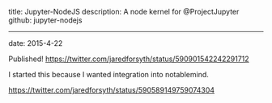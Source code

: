 title: Jupyter-NodeJS
description: A node kernel for @ProjectJupyter
github: jupyter-nodejs

---
date: 2015-4-22

Published! https://twitter.com/jaredforsyth/status/590901542242291712

I started this because I wanted integration into notablemind.

https://twitter.com/jaredforsyth/status/590589149759074304